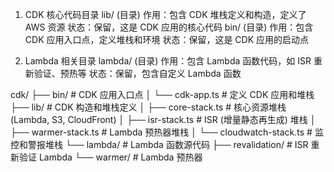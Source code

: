 1. CDK 核心代码目录
lib/ (目录)
作用：包含 CDK 堆栈定义和构造，定义了 AWS 资源
状态：保留，这是 CDK 应用的核心代码
bin/ (目录)
作用：包含 CDK 应用入口点，定义堆栈和环境
状态：保留，这是 CDK 应用的启动点

2. Lambda 相关目录
lambda/ (目录)
作用：包含 Lambda 函数代码，如 ISR 重新验证、预热等
状态：保留，包含自定义 Lambda 函数


cdk/
├── bin/                   # CDK 应用入口点
│   └── cdk-app.ts         # 定义 CDK 应用和堆栈
├── lib/                   # CDK 构造和堆栈定义
│   ├── core-stack.ts      # 核心资源堆栈 (Lambda, S3, CloudFront)
│   ├── isr-stack.ts       # ISR (增量静态再生成) 堆栈
│   ├── warmer-stack.ts    # Lambda 预热器堆栈
│   └── cloudwatch-stack.ts # 监控和警报堆栈
└── lambda/                # Lambda 函数源代码
    ├── revalidation/      # ISR 重新验证 Lambda
    └── warmer/            # Lambda 预热器